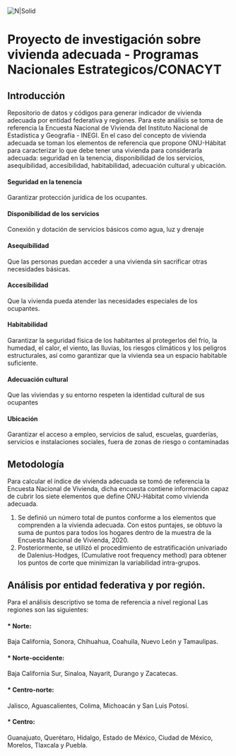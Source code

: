 ![N|Solid](https://fiuat.mx/images/uat.png)

# Proyecto de investigación sobre vivienda adecuada - Programas Nacionales Estrategicos/CONACYT
## Introducción
Repositorio de datos y códigos para generar indicador de vivienda adecuada por entidad federativa y regiones. Para este análisis se toma de referencia la Encuesta Nacional de Vivienda del Instituto Nacional de Estadística y Geografía - INEGI. En el caso del concepto de vivienda adecuada se toman los elementos de referencia que propone ONU-Hábitat para caracterizar lo que debe tener una vivienda para considerarla adecuada: seguridad en la tenencia, disponibilidad de los servicios, asequibilidad, accesibilidad, habitabilidad, adecuación cultural y ubicación. 

#### Seguridad en la tenencia
Garantizar protección jurídica de los ocupantes.
#### Disponibilidad de los servicios
Conexión y dotación de servicios básicos como agua, luz y drenaje
#### Asequibilidad
Que las personas puedan acceder a una vivienda sin sacrificar otras necesidades básicas.
#### Accesibilidad
Que la vivienda pueda atender las necesidades especiales de los ocupantes.
#### Habitabilidad
Garantizar la seguridad física de los habitantes al protegerlos del frío, la humedad, el calor, el viento, las lluvias, los riesgos climáticos y los peligros estructurales, así como garantizar que la vivienda sea un espacio habitable suficiente.
#### Adecuación cultural
Que las viviendas y su entorno respeten la identidad cultural de sus ocupantes
#### Ubicación
Garantizar el acceso a empleo, servicios de salud, escuelas, guarderías, servicios e instalaciones sociales, fuera de zonas de riesgo o contaminadas

## Metodología
Para calcular el índice de vivienda adecuada se tomó de referencia la Encuesta Nacional de Vivienda, dicha encuesta contiene información capaz de cubrir los siete elementos que define ONU-Hábitat como vivienda adecuada.

1.	Se definió un número total de puntos conforme a los elementos que comprenden a la vivienda adecuada. Con estos puntajes, se obtuvo la suma de puntos para todos los hogares dentro de la muestra de la Encuesta Nacional de Vivienda, 2020.
2.	Posteriormente, se utilizó el procedimiento de estratificación univariado de Dalenius-Hodges, (Cumulative root frequency method) para obtener los puntos de corte que minimizan la variabilidad intra-grupos.

## Análisis por entidad federativa y por región.
Para el análisis descriptivo se toma de referencia a nivel regional
Las regiones son las siguientes:
#### *	Norte: 
Baja California, Sonora, Chihuahua, Coahuila, Nuevo León y Tamaulipas.
#### *	Norte-occidente: 
Baja California Sur, Sinaloa, Nayarit, Durango y Zacatecas.
#### *	Centro-norte: 
Jalisco, Aguascalientes, Colima, Michoacán y San Luis Potosí.
#### *	Centro: 
Guanajuato, Querétaro, Hidalgo, Estado de México, Ciudad de México, Morelos, Tlaxcala y Puebla.

